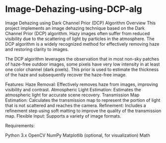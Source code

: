 # Image-Dehazing-using-DCP-alg
Image Dehazing using Dark Channel Prior (DCP) Algorithm
Overview
This project implements an image dehazing technique based on the Dark Channel Prior (DCP) algorithm. Hazy images often suffer from reduced visibility due to the scattering of light by particles in the atmosphere. The DCP algorithm is a widely recognized method for effectively removing haze and restoring clarity to images.

The DCP algorithm leverages the observation that in most non-sky patches of haze-free outdoor images, some pixels have very low intensity in at least one color channel (dark pixels). This prior is used to estimate the thickness of the haze and subsequently recover the haze-free image.

Features:
Haze Removal: Effectively removes haze from images, improving visibility and contrast.
Atmospheric Light Estimation: Estimates the atmospheric light for accurate scene recovery.
Transmission Map Estimation: Calculates the transmission map to represent the portion of light that is not scattered and reaches the camera.
Refinement: Includes a refinement step using soft matting to improve the quality of the transmission map.
Flexible Input: Supports a variety of image formats.

Requirements:

Python 3.x
OpenCV
NumPy
Matplotlib (optional, for visualization)
Math
